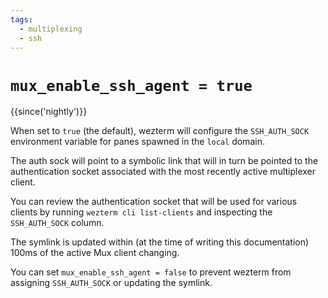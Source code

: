 ```yaml
---
tags:
  - multiplexing
  - ssh
---
```

# `mux_enable_ssh_agent = true`

{{since('nightly')}}

When set to `true` (the default), wezterm will configure the `SSH_AUTH_SOCK`
environment variable for panes spawned in the `local` domain.

The auth sock will point to a symbolic link that will in turn be pointed to the
authentication socket associated with the most recently active multiplexer
client.

You can review the authentication socket that will be used for various clients
by running `wezterm cli list-clients` and inspecting the `SSH_AUTH_SOCK`
column.

The symlink is updated within (at the time of writing this documentation) 100ms
of the active Mux client changing.

You can set `mux_enable_ssh_agent = false` to prevent wezterm from assigning
`SSH_AUTH_SOCK` or updating the symlink.

